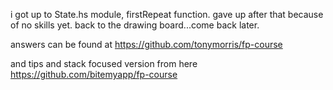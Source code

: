 i got up to State.hs module, firstRepeat function. gave up after that because of no skills yet. back to the drawing board...come back later.

answers can be found at
https://github.com/tonymorris/fp-course

and tips and stack focused version from here
https://github.com/bitemyapp/fp-course
